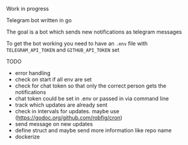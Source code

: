 Work in progress

Telegram bot written in go

The goal is a bot which sends new notifications as telegram messages

To get the bot working you need to have an `.env` file with `TELEGRAM_API_TOKEN` and `GITHUB_API_TOKEN` set

TODO
- error handling
- check on start if all env are set
- check for chat token so that only the correct person gets the notifications
- chat token could be set in .env or passed in via command line 
- track which updates are already sent
- check in intervals for updates. maybe use (https://godoc.org/github.com/robfig/cron)
- send message on new updates
- define struct and maybe send more information like repo name
- dockerize

